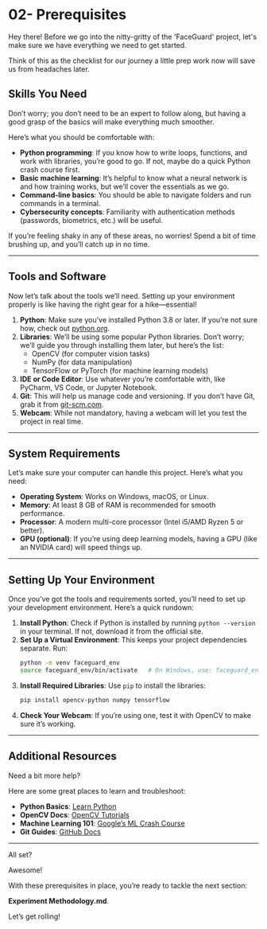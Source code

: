 # 02- Prerequisites

Hey there! Before we go into the nitty-gritty of the 'FaceGuard' project, let's make sure we have everything we need to get started.

Think of this as the checklist for our journey a little prep work now will save us from headaches later.

## Skills You Need

Don’t worry; you don’t need to be an expert to follow along, but having a good grasp of the basics will make everything much smoother.

Here’s what you should be comfortable with:

- **Python programming**: If you know how to write loops, functions, and work with libraries, you’re good to go. If not, maybe do a quick Python crash course first.
- **Basic machine learning**: It’s helpful to know what a neural network is and how training works, but we’ll cover the essentials as we go.
- **Command-line basics**: You should be able to navigate folders and run commands in a terminal.
- **Cybersecurity concepts**: Familiarity with authentication methods (passwords, biometrics, etc.) will be useful.

If you’re feeling shaky in any of these areas, no worries! Spend a bit of time brushing up, and you’ll catch up in no time.

---

## Tools and Software

Now let’s talk about the tools we’ll need. Setting up your environment properly is like having the right gear for a hike—essential!

1. **Python**: Make sure you’ve installed Python 3.8 or later. If you’re not sure how, check out [python.org](https://www.python.org/downloads/).
2. **Libraries**: We’ll be using some popular Python libraries. Don’t worry; we’ll guide you through installing them later, but here’s the list:
   - OpenCV (for computer vision tasks)
   - NumPy (for data manipulation)
   - TensorFlow or PyTorch (for machine learning models)
3. **IDE or Code Editor**: Use whatever you’re comfortable with, like PyCharm, VS Code, or Jupyter Notebook.
4. **Git**: This will help us manage code and versioning. If you don’t have Git, grab it from [git-scm.com](https://git-scm.com/).
5. **Webcam**: While not mandatory, having a webcam will let you test the project in real time.

---

## System Requirements

Let’s make sure your computer can handle this project. Here’s what you need:

- **Operating System**: Works on Windows, macOS, or Linux.
- **Memory**: At least 8 GB of RAM is recommended for smooth performance.
- **Processor**: A modern multi-core processor (Intel i5/AMD Ryzen 5 or better).
- **GPU (optional)**: If you’re using deep learning models, having a GPU (like an NVIDIA card) will speed things up.

---

## Setting Up Your Environment

Once you’ve got the tools and requirements sorted, you’ll need to set up your development environment. Here’s a quick rundown:

1. **Install Python**: Check if Python is installed by running `python --version` in your terminal. If not, download it from the official site.
2. **Set Up a Virtual Environment**: This keeps your project dependencies separate. Run:
   ```bash
   python -m venv faceguard_env
   source faceguard_env/bin/activate   # On Windows, use: faceguard_env\Scripts\activate
   ```
3. **Install Required Libraries**: Use `pip` to install the libraries:
   ```bash
   pip install opencv-python numpy tensorflow
   ```
4. **Check Your Webcam**: If you’re using one, test it with OpenCV to make sure it’s working.

---

## Additional Resources

Need a bit more help?

Here are some great places to learn and troubleshoot:

- **Python Basics**: [Learn Python](https://www.learnpython.org/)
- **OpenCV Docs**: [OpenCV Tutorials](https://docs.opencv.org/)
- **Machine Learning 101**: [Google’s ML Crash Course](https://developers.google.com/machine-learning/crash-course)
- **Git Guides**: [GitHub Docs](https://docs.github.com/en)

---

All set? 

Awesome! 

With these prerequisites in place, you’re ready to tackle the next section: 

**Experiment Methodology.md**.

Let’s get rolling!
